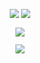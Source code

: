 <p align = "center">
  <img  src = "https://github-readme-stats.vercel.app/api?username=dleyvacastro&show_icons=true&theme=gruvbox">
  <img src = "https://github-readme-stats.vercel.app/api/top-langs/?username=dleyvacastro&hide=html,css,java,shaderlab,kotlin,hlsl&theme=gruvbox">
</p>

<p align = "center">
 <img  src="http://github-readme-streak-stats.herokuapp.com?user=dleyvacastro&theme=dark&hide_border=true&dates=DD2727)](https://git.io/streak-stats0" />
</p> 

<p align = "center">
 <img  src="https://spotify-recently-played-readme.vercel.app/api?user=dleyvacastro" />
</p> 


<!--
**dleyvacastro/dleyvacastro** is a ✨ _special_ ✨ repository because its `README.md` (this file) appears on your GitHub profile.

Here are some ideas to get you started:

- 🔭 I’m currently working on ...
- 🌱 I’m currently learning ...
- 👯 I’m looking to collaborate on ...
- 🤔 I’m looking for help with ...
- 💬 Ask me about ...
- 📫 How to reach me: ...
- 😄 Pronouns: ...
- ⚡ Fun fact: ...
-->
